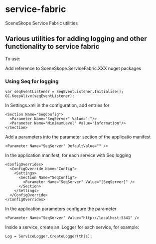 # service-fabric
SceneSkope Service Fabric utilities

## Various utilities for adding logging and other functionality to service fabric

To use:

Add reference to SceneSkope.ServiceFabric.XXX nuget packages

### Using Seq for logging

    var seqEventListener = SeqEventListener.Initialise();
    GC.KeepAlive(seqEventListener);

In Settings.xml in the configuration, add entries for

    <Section Name="SeqConfig">
      <Parameter Name="SeqServer" Value="-"/>
      <Parameter Name="MinimumLevel" Value="Information"/>
    </Section>

Add a parameters into the parameter section of the applicatio manifest

    <Parameter Name="SeqServer" DefaultValue="" />

In the application manifest, for each service with Seq logging

    <ConfigOverrides>
      <ConfigOverride Name="Config">
        <Settings>
          <Section Name="SeqConfig">
            <Parameter Name="SeqServer" Value="[SeqServer]" />
          </Section>
        </Settings>
      </ConfigOverride>
    </ConfigOverrides>


In the application parameters configure the parameter

    <Parameter Name="SeqServer" Value="http://localhost:5341" />

Inside a service, create an ILogger for each service, for example:

    Log = ServiceLogger.CreateLogger(this);
